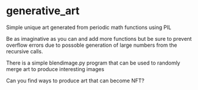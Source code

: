 # generative_art
Simple unique art generated from periodic math functions using PIL

Be as imaginative as you can and add more functions but be sure to prevent overflow errors due to possoble generation of large numbers from the recursive calls.

There is a simple blendimage.py program that can be used to randomly merge art to produce interesting images

Can you find ways to produce art that can become NFT?
